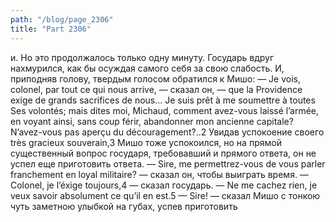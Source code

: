 ```yaml
---
path: "/blog/page_2306"
title: "Part 2306"
---
```


и.
Но это продолжалось только одну минуту. Государь вдруг нахмурился, как бы осуждая самого себя за свою слабость. И, приподняв голову, твердым голосом обратился к Мишо:
— Je vois, colonel, par tout ce qui nous arrive, — сказал он, — que la Providence exige de grands sacrifices de nous... Je suis prêt à me soumettre à toutes Ses volontés; mais dites moi, Michaud, comment avez-vous laissé l’armée, en voyant ainsi, sans coup férir, abandonner mon ancienne capitale? N’avez-vous pas aperçu du découragement?..2
Увидав успокоение своего très gracieux souverain,3 Мишо тоже успокоился, но на прямой существенный вопрос государя, требовавший и прямого ответа, он не успел еще приготовить ответа.
— Sire, me permettrez-vous de vous parler franchement en loyal militaire? — сказал он, чтобы выиграть время.
— Colonel, je l’éxige toujours,4 — сказал государь. — Ne me cachez rien, je veux savoir absolument ce qu’il en est.5
— Sire! — сказал Мишо с тонкою чуть заметною улыбкой на губах, успев приготовить
